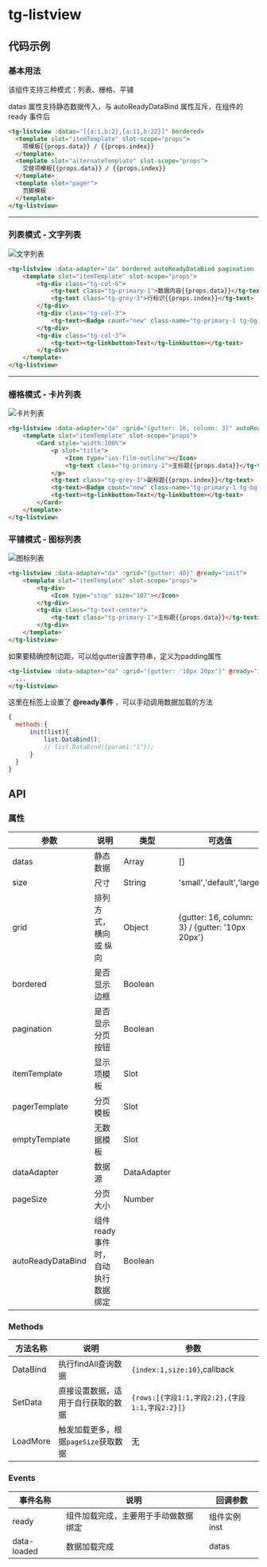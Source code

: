 # tg-listview

## 代码示例

### 基本用法

该组件支持三种模式：列表、栅格、平铺

datas 属性支持静态数据传入，与 autoReadyDataBind 属性互斥，在组件的 ready 事件后

```html
<tg-listview :datas="[{a:1,b:2},{a:11,b:22}]" bordered>
  <template slot="itemTemplate" slot-scope="props">
    项模板{{props.data}} / {{props.index}}
  </template>
  <template slot="alternateTemplate" slot-scope="props">
    交替项模板{{props.data}} / {{props.index}}
  </template>
  <template slot="pager">
    页脚模板
  </template>
</tg-listview>
```

---

### 列表模式 - 文字列表

![文字列表](../static/listview-list.png)

```html
<tg-listview :data-adapter="da" bordered autoReadyDataBind pagination :page-size="20">
    <template slot="itemTemplate" slot-scope="props">
        <tg-div class="tg-col-6">
            <tg-text class="tg-primary-1">数据内容{{props.data}}</tg-text>
            <tg-text class="tg-grey-3">行标识{{props.index}}</tg-text>
        </tg-div>
        <tg-div class="tg-col-3">
            <tg-text><Badge count="new" class-name="tg-primary-1 tg-bg-white tg-br-primary-1"></Badge></tg-text>
        </tg-div>
        <tg-div class="tg-col-3">
            <tg-text><tg-linkbutton>Text</tg-linkbutton></tg-text>
        </tg-div>
    </template>
</tg-listview>
```

---

### 栅格模式 - 卡片列表

![卡片列表](../static/listview-card.png)

```html
<tg-listview :data-adapter="da" :grid="{gutter: 16, column: 3}" autoReadyDataBind>
    <template slot="itemTemplate" slot-scope="props">
        <Card style="width:100%">
            <p slot="title">
                <Icon type="ios-film-outline"></Icon>
                <tg-text class="tg-primary-1">主标题{{props.data}}</tg-text>
            </p>
            <tg-text class="tg-grey-3">副标题{{props.index}}</tg-text>
            <tg-text><Badge count="new" class-name="tg-primary-1 tg-bg-white tg-br-primary-1"></Badge></tg-text>
            <tg-text><tg-linkbutton>Text</tg-linkbutton></tg-text>
        </Card>
    </template>
</tg-listview>
```

### 平铺模式 - 图标列表

![图标列表](../static/listview-icon.png)

```html
<tg-listview :data-adapter="da" :grid="{gutter: 40}" @ready="init">
    <template slot="itemTemplate" slot-scope="props">
        <tg-div>
            <Icon type="stop" size="107"></Icon>
        </tg-div>
        <tg-div class="tg-text-center">
            <tg-text class="tg-primary-1">主标题{{props.data}}</tg-text>
        </tg-div>
    </template>
</tg-listview>
```

如果要精确控制边距，可以给gutter设置字符串，定义为padding属性
```html
<tg-listview :data-adapter="da" :grid="{gutter: '10px 20px'}" @ready="init">
  ...
</tg-listview>
```
这里在标签上设置了 **@ready事件** ，可以手动调用数据加载的方法
```js
{
  methods:{
      init(list){
          list.DataBind();
          // list.DataBind({param1:"1"});
      }
  }
}
```

## API

### 属性

| 参数 | 说明 | 类型 | 可选值 | 默认值 |
|------|-------|---------|-------|--------|
| datas | 静态数据 | Array | [] |  |
| size | 尺寸 | String | 'small','default','large' | 'default' |
| grid | 排列方式，横向 或 纵向 | Object | {gutter: 16, column: 3} / {gutter: '10px 20px'} |  |
| bordered | 是否显示边框 | Boolean | | false |
| pagination | 是否显示分页按钮 | Boolean | | false |
| itemTemplate | 显示项模板 | Slot |  | {data:[], index:0} |
| pagerTemplate | 分页模板 | Slot |  |  |
| emptyTemplate | 无数据模板 | Slot |  |  |
| dataAdapter | 数据源 | DataAdapter | | |
| pageSize | 分页大小 | Number |  | 10 |
| autoReadyDataBind | 组件ready事件时，自动执行数据绑定 | Boolean | | false |

### Methods
| 方法名称 | 说明 | 参数 |
|---------- |-------- |---------- |
| DataBind  | 执行findAll查询数据 | `{index:1,size:10}`,callback  |
| SetData  | 直接设置数据，适用于自行获取的数据 | `{rows:[{字段1:1,字段2:2},{字段1:1,字段2:2}]}`  |
| LoadMore  | 触发加载更多，根据`pageSize`获取数据 | 无  |

### Events
| 事件名称 | 说明 | 回调参数 |
|---------- |-------- |---------- |
| ready  | 组件加载完成，主要用于手动做数据绑定 | 组件实例 inst  |
| data-loaded  | 数据加载完成 | datas  |